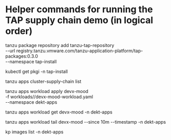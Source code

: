 # Helper commands for running the TAP supply chain demo (in logical order)

tanzu package repository add tanzu-tap-repository \
  --url registry.tanzu.vmware.com/tanzu-application-platform/tap-packages:0.3.0 \
  --namespace tap-install

kubectl get pkgi -n tap-install

tanzu apps cluster-supply-chain list

tanzu apps workload apply devx-mood \
  -f workloads//devx-mood-workload.yaml \
  --namespace dekt-apps

tanzu apps workload get devx-mood -n dekt-apps

tanzu apps workload tail devx-mood --since 10m --timestamp  -n dekt-apps

kp images list -n dekt-apps

